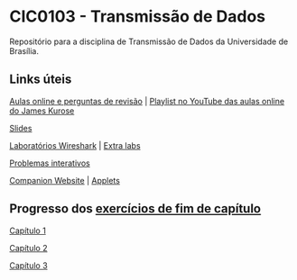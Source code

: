 # CIC0103 - Transmissão de Dados
Repositório para a disciplina de Transmissão de Dados da Universidade de Brasília.

## Links úteis

[Aulas online e perguntas de revisão](http://gaia.cs.umass.edu/kurose_ross/online_lectures.htm)
| [Playlist no YouTube das aulas online do James Kurose](https://www.youtube.com/playlist?list=PLbQD6k8v-1JHW6AYCzhwmjycVPKfNZC7d)

[Slides](http://gaia.cs.umass.edu/kurose_ross/ppt.htm)

[Laboratórios Wireshark](http://gaia.cs.umass.edu/kurose_ross/wireshark.htm) 
| [Extra labs](https://media.pearsoncmg.com/ph/esm/ecs_kurose_compnetwork_8/cw/#misclabs)

[Problemas interativos](http://gaia.cs.umass.edu/kurose_ross/interactive/)

[Companion Website](https://media.pearsoncmg.com/ph/esm/ecs_kurose_compnetwork_8/cw/) 
| [Applets](https://wps.pearsoned.com/ecs_kurose_compnetw_6/216/55463/14198702.cw/index.html)

## Progresso dos [exercícios de fim de capítulo](https://github.com/yudi-azvd/td/issues)
[Capítulo 1](https://github.com/yudi-azvd/td/issues/2)

[Capítulo 2](https://github.com/yudi-azvd/td/issues/3)

[Capítulo 3](https://github.com/yudi-azvd/td/issues/4)

